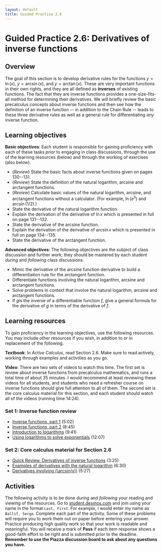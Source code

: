 ```yaml
---
layout: default
title: Guided Practice 2.6
---
```


# Guided Practice 2.6: Derivatives of inverse functions

## Overview

The goal of this section is to develop derivative rules for the functions $y = \ln(x)$, $y = \arcsin(x)$, and $y = \arctan(x)$. These are very important functions in their own rights, and they are all defined as **inverses** of existing functions. The fact that they are inverse functions provides a one-size-fits-all method for determining their derivatives. We will briefly review the basic precalculus concepts about inverse functions and then see how the definition of an inverse function -- in addition to the Chain Rule -- leads to these three derivative rules as well as a general rule for differentiating *any* inverse function.


## Learning objectives

__Basic objectives__: Each student is responsible for gaining proficiency with each of these tasks _prior_ to engaging in class discussions, through the use of the learning resources (below) and through the working of exercises (also below).

- (*Review*) State the basic facts about inverse functions given on pages 130--131.
- (*Review*) State the definition of the natural logarithm, arcsine and arctangent functions.
- (*Review*) Calculate basic values of the natural logarithm, arcsine, and arctangent functions without a calculator. (For example, $\ln(e^5)$ and $\arcsin (1/2)$.)
- State the derivative of the natural logarithm function.
- Explain the derivation of the derivative of $\ln x$ which is presented in full on page 131--132.
- State the derivative of the arcsine function.
- Explain the derivation of the derivative of $\arcsin x$ which is presented in full on page 134--135.
- State the derivative of the arctangent function.

__Advanced objectives__: The following objectives are the subject of class discussion and further work; they should be mastered by each student _during_ and _following_ class discussions.

- Mimic the derivative of the arcsine function derivative to build a differentiation rule for the arctangent function.
- Differentiate functions involving the natural logarithm, arcsine and arctangent functions.
- Solve problems in context that involve the natural logarithm, arcsine and arctangent functions.
- If $g$is the inverse of a differentiable function $f$,  give a general formula for the derivative of $g$ in terms of the derivative of $f$.

## Learning resources

To gain proficiency in the learning objectives, use the following resources. You may include other resources if you wish, in addition to or in replacement of the following.

__Textbook__: In _Active Calculus_, read Section 2.6. Make sure to read actively, working through examples and activities as you go.

__Video__: There are two sets of videos to watch this time. The first set is review about inverse functions from precalculus mathematics, and runs a total time of about 35 minutes. I would recommend at least reviewing these videos for all students, and students who need a refresher course on inverse functions should give full attention to all of them. The second set is the core calculus material for this section, and each student should watch all of the videos (running time 14:24).

### Set 1: Inverse function review

- [Inverse functions, part 1](http://www.youtube.com/watch?v=tf-R8T2oyr4) (5:02)
- [Inverse functions, part 2](http://www.youtube.com/watch?v=KUmWVQc999g) (8:45)
- [Introduction to logarithms](http://www.youtube.com/watch?v=hWw_YQ21xU8) (9:41)
- [Using logarithms to solve exponentials](http://www.youtube.com/watch?v=YbSOUE2Xdpw) (12:07)

### Set 2: Core calculus material for Section 2.6

- [Quick Review: Derivatives of inverse functions](http://www.youtube.com/watch?v=chdkxtt8XQo) (3:25)
- [Examples of derivatives with the natural logarithm](http://www.youtube.com/watch?v=jhBhSerqbyU) (6:30)
- [Derivatives involving \(\arcsin(x)\)](http://www.youtube.com/watch?v=pEEQNdttZsw) (5:27)


## Activities

The following activity is to be done _during_ and _following_ your reading and viewing of the resources. Go to [student.desmos.com](https://student.desmos.com/?prepopulateCode=VRJ5VW) and join using your name in the format `Last, First`. For example, I would enter my name as `Ballif, Serge`. Complete each part of the activity. Some of these problems will require you to work them out on paper before entering your answer. Practice producing high quality work so that your work is readable and meaningful. You will receive a mark of __Pass__ if each item response shows a good-faith effort to be right and is submitted prior to the deadline. __Remember to use the Piazza discussion board to ask about any questions you have.__
